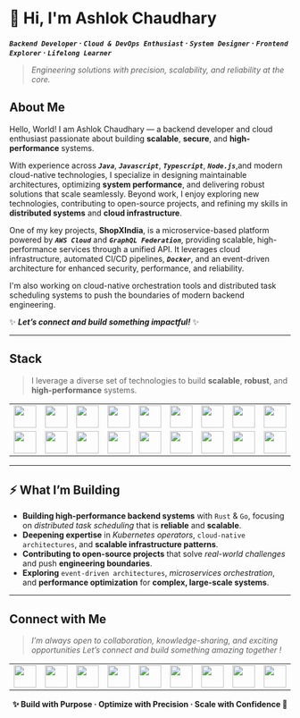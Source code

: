 # 👋 Hi, I'm Ashlok Chaudhary

**_`Backend Developer`_ · _`Cloud & DevOps Enthusiast`_ · _`System Designer`_ · _`Frontend Explorer`_ · _`Lifelong Learner`_**

> _Engineering solutions with precision, scalability, and reliability at the core._


## About Me

Hello, World! I am Ashlok Chaudhary — a backend developer and cloud enthusiast passionate about building **scalable**, **secure**, and **high-performance** systems.

With experience across _**`Java`**_, _**`Javascript`**_, _**`Typescript`**_, _**`Node.js`**_,and modern cloud-native technologies, I specialize in designing maintainable architectures, optimizing **system performance**, and delivering robust solutions that scale seamlessly. Beyond work, I enjoy exploring new technologies, contributing to open-source projects, and refining my skills in **distributed systems** and **cloud infrastructure**.

One of my key projects, **ShopXIndia**, is a microservice-based platform powered by _**`AWS Cloud`**_ and _**`GraphQL Federation`**_, providing scalable, high-performance services through a unified API. It leverages cloud infrastructure, automated CI/CD pipelines, _**`Docker`**_, and an event-driven architecture for enhanced security, performance, and reliability.

I'm also working on cloud-native orchestration tools and distributed task scheduling systems to push the boundaries of modern backend engineering.

✨ **_Let’s connect and build something impactful!_** ✨

---
## Stack

> I leverage a diverse set of technologies to build **scalable**, **robust**, and **high-performance** systems.

| | | | | | | | | | | | | | | | |
|---|---|---|---|---|---|---|---|---|---|---|---|---|---|---|---|
| <img src="https://cdn.jsdelivr.net/gh/devicons/devicon@latest/icons/javascript/javascript-original.svg" width="40" height="40" /> | <img src="https://cdn.jsdelivr.net/gh/devicons/devicon@latest/icons/typescript/typescript-original.svg" width="40" height="40" /> | <img src="https://cdn.jsdelivr.net/gh/devicons/devicon@latest/icons/python/python-original.svg" width="40" height="40" /> | <img src="https://cdn.jsdelivr.net/gh/devicons/devicon@latest/icons/cplusplus/cplusplus-original.svg" width="40" height="40" /> | <img src="https://cdn.jsdelivr.net/gh/devicons/devicon@latest/icons/go/go-original.svg" width="40" height="40" /> | <img src="https://cdn.jsdelivr.net/gh/devicons/devicon@latest/icons/react/react-original.svg" width="40" height="40" /> | <img src="https://cdn.jsdelivr.net/gh/devicons/devicon@latest/icons/nodejs/nodejs-original.svg" width="40" height="40" /> | <img src="https://cdn.jsdelivr.net/gh/devicons/devicon@latest/icons/express/express-original.svg" width="40" height="40" /> | <img src="https://cdn.jsdelivr.net/gh/devicons/devicon@latest/icons/django/django-plain.svg" width="40" height="40" /> | <img src="https://cdn.jsdelivr.net/gh/devicons/devicon@latest/icons/spring/spring-original.svg" width="40" height="40" /> | <img src="https://cdn.jsdelivr.net/gh/devicons/devicon@latest/icons/rust/rust-original.svg" width="40" height="40" /> | <img src="https://cdn.jsdelivr.net/gh/devicons/devicon@latest/icons/graphql/graphql-plain.svg" width="40" height="40" /> | <img src="https://cdn.jsdelivr.net/gh/devicons/devicon@latest/icons/fastapi/fastapi-original.svg" width="40" height="40" /> | <img src="https://cdn.jsdelivr.net/gh/devicons/devicon@latest/icons/postgresql/postgresql-original.svg" width="40" height="40" /> | <img src="https://cdn.jsdelivr.net/gh/devicons/devicon@latest/icons/mongodb/mongodb-original.svg" width="40" height="40" /> | <img src="https://cdn.jsdelivr.net/gh/devicons/devicon@latest/icons/redis/redis-original.svg" width="40" height="40" /> |
| <img src="https://cdn.jsdelivr.net/gh/devicons/devicon@latest/icons/mysql/mysql-original.svg" width="40" height="40" /> | <img src="https://cdn.jsdelivr.net/gh/devicons/devicon@latest/icons/rabbitmq/rabbitmq-original.svg" width="40" height="40" /> | <img src="https://cdn.jsdelivr.net/gh/devicons/devicon@latest/icons/amazonwebservices/amazonwebservices-original-wordmark.svg" width="40" height="40" /> | <img src="https://cdn.jsdelivr.net/gh/devicons/devicon@latest/icons/googlecloud/googlecloud-original.svg" width="40" height="40" /> | <img src="https://cdn.jsdelivr.net/gh/devicons/devicon@latest/icons/cloudflare/cloudflare-original.svg" width="40" height="40" /> | <img src="https://cdn.jsdelivr.net/gh/devicons/devicon@latest/icons/docker/docker-original.svg" width="40" height="40" /> | <img src="https://cdn.jsdelivr.net/gh/devicons/devicon@latest/icons/kubernetes/kubernetes-plain.svg" width="40" height="40" /> | <img src="https://cdn.jsdelivr.net/gh/devicons/devicon@latest/icons/terraform/terraform-original.svg" width="40" height="40" /> | <img src="https://cdn.jsdelivr.net/gh/devicons/devicon@latest/icons/git/git-original.svg" width="40" height="40" /> | <img src="https://cdn.jsdelivr.net/gh/devicons/devicon@latest/icons/githubactions/githubactions-original.svg" width="40" height="40" /> | <img src="https://cdn.jsdelivr.net/gh/devicons/devicon@latest/icons/circleci/circleci-plain.svg" width="40" height="40" /> | <img src="https://cdn.jsdelivr.net/gh/devicons/devicon@latest/icons/nginx/nginx-original.svg" width="40" height="40" /> | <img src="https://cdn.jsdelivr.net/gh/devicons/devicon@latest/icons/prometheus/prometheus-original.svg" width="40" height="40" /> | <img src="https://cdn.jsdelivr.net/gh/devicons/devicon@latest/icons/jenkins/jenkins-original.svg" width="40" height="40" /> | <img src="https://cdn.jsdelivr.net/gh/devicons/devicon@latest/icons/bun/bun-original.svg" width="40" height="40" /> | <img src="https://cdn.jsdelivr.net/gh/devicons/devicon@latest/icons/ansible/ansible-original.svg" width="40" height="40" /> |
---


## ⚡ What I’m Building

- **Building high-performance backend systems** with `Rust` & `Go`, focusing on _distributed task scheduling_ that is **reliable** and **scalable**.
- **Deepening expertise** in _Kubernetes operators_, `cloud-native architectures`, and **scalable infrastructure patterns**.
- **Contributing to open-source projects** that solve _real-world challenges_ and push **engineering boundaries**.
- **Exploring** `event-driven architectures`, _microservices orchestration_, and **performance optimization** for **complex, large-scale systems**.

---

## Connect with Me

> _I’m always open to collaboration, knowledge-sharing, and exciting opportunities_
> _Let’s connect and build something amazing together !_


| | | | | | | | | | | | | | | | |
|---|---|---|---|---|---|---|---|---|---|---|---|---|---|---|---|
| <a href="https://ashlok.vercel.app/"><img src="https://cdn.jsdelivr.net/gh/devicons/devicon@latest/icons/react/react-original.svg" width="40" height="40"/></a> | <a href="https://www.linkedin.com/in/ashlok2003/"><img src="https://cdn.jsdelivr.net/gh/devicons/devicon@latest/icons/linkedin/linkedin-original.svg" width="40" height="40"/></a> | <a href="mailto:chaudharyashlok@gmail.com"><img src="https://cdn.jsdelivr.net/gh/devicons/devicon@latest/icons/google/google-original.svg" width="40" height="40"/></a> | <a href="https://www.reddit.com/user/ashlokchaudhary"><img src="https://cdn.jsdelivr.net/gh/simple-icons/simple-icons/icons/reddit.svg" width="40" height="40"/></a> | <a href="https://www.instagram.com/ashlokchaudhary"><img src="https://cdn.jsdelivr.net/gh/simple-icons/simple-icons/icons/instagram.svg" width="40" height="40"/></a> | <a href="https://x.com/ashlokchaudhary"><img src="https://cdn.jsdelivr.net/gh/devicons/devicon@latest/icons/twitter/twitter-original.svg" width="40" height="40"/></a> | <a href="https://facebook.com/ashlokchaudhary"><img src="https://cdn.jsdelivr.net/gh/devicons/devicon@latest/icons/facebook/facebook-original.svg" width="40" height="40"/></a> | <a href="https://github.com/ashlok2003"><img src="https://cdn.jsdelivr.net/gh/devicons/devicon@latest/icons/github/github-original.svg" width="40" height="40"/></a> | <a href="https://stackoverflow.com/users/ashlokchaudhary"><img src="https://cdn.jsdelivr.net/gh/simple-icons/simple-icons/icons/stackoverflow.svg" width="40" height="40"/></a> | <a href="https://gitlab.com/ashlokchaudhary"><img src="https://cdn.jsdelivr.net/gh/devicons/devicon@latest/icons/gitlab/gitlab-original.svg" width="40" height="40"/></a> | <a href="https://medium.com/@ashlokchaudhary"><img src="https://cdn.jsdelivr.net/gh/simple-icons/simple-icons/icons/medium.svg" width="40" height="40"/></a> | <a href="https://dev.to/ashlokchaudhary"><img src="https://cdn.jsdelivr.net/gh/simple-icons/simple-icons/icons/devdotto.svg" width="40" height="40"/></a> | <a href="https://www.behance.net/ashlokchaudhary"><img src="https://cdn.jsdelivr.net/gh/simple-icons/simple-icons/icons/behance.svg" width="40" height="40"/></a> | <a href="https://www.kaggle.com/ashlokchaudhary"><img src="https://cdn.jsdelivr.net/gh/simple-icons/simple-icons/icons/kaggle.svg" width="40" height="40"/></a> | <a href="https://codepen.io/ashlokchaudhary"><img src="https://cdn.jsdelivr.net/gh/simple-icons/simple-icons/icons/codepen.svg" width="40" height="40"/></a> | <a href="https://www.hackerrank.com/ashlokchaudhary"><img src="https://cdn.jsdelivr.net/gh/simple-icons/simple-icons/icons/hackerrank.svg" width="40" height="40"/></a> |


<p align="center">
  <strong>✨ Build with Purpose · Optimize with Precision · Scale with Confidence 🚀</strong>
</p>


